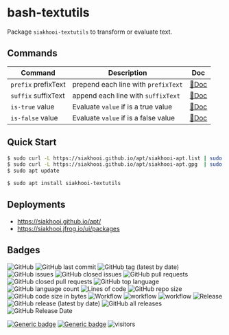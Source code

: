 # bash-textutils

Package `siakhooi-textutils` to transform or evaluate text.

## Commands

| Command             | Description                          | Doc                       |
| ------------------- | ------------------------------------ | ------------------------- |
| `prefix` prefixText | prepend each line with `prefixText`  | [📗Doc](docs/prefix.md)   |
| `suffix` suffixText | append each line with `suffixText`   | [📗Doc](docs/suffix.md)   |
| `is-true` value     | Evaluate `value` if is a true value  | [📗Doc](docs/is-true.md)  |
| `is-false` value    | Evaluate `value` if is a false value | [📗Doc](docs/is-false.md) |

## Quick Start

```bash
$ sudo curl -L https://siakhooi.github.io/apt/siakhooi-apt.list | sudo tee /etc/apt/sources.list.d/siakhooi-apt.list > /dev/null
$ sudo curl -L https://siakhooi.github.io/apt/siakhooi-apt.gpg  | sudo tee /usr/share/keyrings/siakhooi-apt.gpg > /dev/null
$ sudo apt update

$ sudo apt install siakhooi-textutils
```

## Deployments

- <https://siakhooi.github.io/apt/>
- <https://siakhooi.jfrog.io/ui/packages>

## Badges

![GitHub](https://img.shields.io/github/license/siakhooi/bash-textutils?logo=github)
![GitHub last commit](https://img.shields.io/github/last-commit/siakhooi/bash-textutils?logo=github)
![GitHub tag (latest by date)](https://img.shields.io/github/v/tag/siakhooi/bash-textutils?logo=github)
![GitHub issues](https://img.shields.io/github/issues/siakhooi/bash-textutils?logo=github)
![GitHub closed issues](https://img.shields.io/github/issues-closed/siakhooi/bash-textutils?logo=github)
![GitHub pull requests](https://img.shields.io/github/issues-pr-raw/siakhooi/bash-textutils?logo=github)
![GitHub closed pull requests](https://img.shields.io/github/issues-pr-closed-raw/siakhooi/bash-textutils?logo=github)
![GitHub top language](https://img.shields.io/github/languages/top/siakhooi/bash-textutils?logo=github)
![GitHub language count](https://img.shields.io/github/languages/count/siakhooi/bash-textutils?logo=github)
![Lines of code](https://img.shields.io/tokei/lines/github/siakhooi/bash-textutils?logo=github)
![GitHub repo size](https://img.shields.io/github/repo-size/siakhooi/bash-textutils?logo=github)
![GitHub code size in bytes](https://img.shields.io/github/languages/code-size/siakhooi/bash-textutils?logo=github)
![Workflow](https://img.shields.io/badge/Workflow-github-purple)
![workflow](https://github.com/siakhooi/bash-textutils/actions/workflows/workflow-build-with-quality-checks.yml/badge.svg)
![workflow](https://github.com/siakhooi/bash-textutils/actions/workflows/workflow-deployments.yml/badge.svg)
![Release](https://img.shields.io/badge/Release-github-purple)
![GitHub release (latest by date)](https://img.shields.io/github/v/release/siakhooi/bash-textutils?label=GPR%20release&logo=github)
![GitHub all releases](https://img.shields.io/github/downloads/siakhooi/bash-textutils/total?color=33cb56&logo=github)
![GitHub Release Date](https://img.shields.io/github/release-date/siakhooi/bash-textutils?logo=github)

[![Generic badge](https://img.shields.io/badge/Funding-BuyMeACoffee-33cb56.svg)](https://www.buymeacoffee.com/siakhooi)
[![Generic badge](https://img.shields.io/badge/Funding-Ko%20Fi-33cb56.svg)](https://ko-fi.com/siakhooi)
![visitors](https://hit-tztugwlsja-uc.a.run.app/?outputtype=badge&counter=ghmd-bash-textutils)
